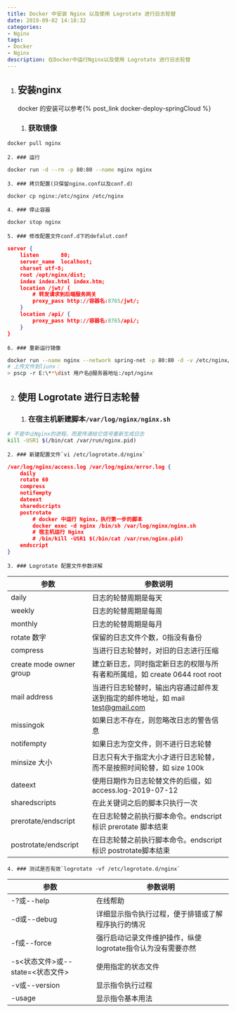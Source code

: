 ```yaml
---
title: Docker 中安装 Nginx 以及使用 Logrotate 进行日志轮替
date: 2019-09-02 14:18:32
categories: 
- Nginx
tags:
- Docker
- Nginx
description: 在Docker中运行Nginx以及使用 Logrotate 进行日志轮替
---
```

1. ## 安装nginx
    docker 的安装可以参考{% post_link docker-deploy-springCloud %}
    1. ### 获取镜像
```bash
docker pull nginx
```

    2. ### 运行
```bash
docker run -d --rm -p 80:80 --name nginx nginx
```

    3. ### 拷贝配置(只保留nginx.conf以及conf.d)
```bash
docker cp nginx:/etc/nginx /etc/nginx
```

    4. ### 停止容器
```bash
docker stop nginx
```

    5. ### 修改配置文件conf.d下的defalut.conf
```json
server {
	listen       80;
	server_name  localhost;
	charset utf-8;
	root /opt/nginx/dist;
	index index.html index.htm;
	location /jwt/ {
		# 转发请求到后端服务网关
		proxy_pass http://容器名:8765/jwt/;
	}
	location /api/ {
		proxy_pass http://容器名:8765/api/;
	}
}
```

    6. ### 重新运行镜像
```bash
docker run --name nginx --network spring-net -p 80:80 -d -v /etc/nginx/nginx.conf:/etc/nginx/nginx.conf:ro -v /etc/nginx/conf.d:/etc/nginx/conf.d -v /opt/nginx/dist:/opt/nginx/dist -v /etc/localtime:/etc/localtime:ro -v /var/log/nginx:/var/log/nginx nginx
# 上传文件到liunx：
> pscp -r E:\**\dist 用户名@服务器地址:/opt/nginx
```

2. ## 使用 Logrotate 进行日志轮替

    1. ### 在宿主机新建脚本`/var/log/nginx/nginx.sh`
```bash
# 不是中止Nginx的进程，而是传递给它信号重新生成日志
kill -USR1 $(/bin/cat /var/run/nginx.pid)
```

    2. ### 新建配置文件`vi /etc/logrotate.d/nginx`
```json
/var/log/nginx/access.log /var/log/nginx/error.log {
	daily
	rotate 60
	compress
	notifempty
	dateext
	sharedscripts
	postrotate
		# docker 中运行 Nginx，执行第一步的脚本
		docker exec -d nginx /bin/sh /var/log/nginx/nginx.sh
		# 宿主机运行 Nginx
		# /bin/kill -USR1 $(/bin/cat /var/run/nginx.pid)
	endscript
}
```

    3. ### Logrotate 配置文件参数详解
| 参数 | 参数说明 |
|--|--|
| daily | 日志的轮替周期是每天 |
| weekly | 日志的轮替周期是每周 |
| monthly | 日志的轮替周期是每月 |
| rotate 数字 | 保留的日志文件个数，0指没有备份 |
| compress | 当进行日志轮替时，对旧的日志进行压缩 |
| create mode owner group | 建立新日志，同时指定新日志的权限与所有者和所属组，如 create 0644 root root |
| mail address| 当进行日志轮替时，输出内容通过邮件发送到指定的邮件地址，如 mail test@gmail.com |
| missingok | 如果日志不存在，则忽略改日志的警告信息 |
| notifempty | 如果日志为空文件，则不进行日志轮替 |
| minsize 大小 | 日志只有大于指定大小才进行日志轮替，而不是按照时间轮替，如 size 100k |
| dateext | 使用日期作为日志轮替文件的后缀，如 access.log-2019-07-12 |
| sharedscripts | 在此关键词之后的脚本只执行一次 |
| prerotate/endscript | 在日志轮替之前执行脚本命令。endscript 标识 prerotate 脚本结束 |
| postrotate/endscript | 在日志轮替之前执行脚本命令。endscript 标识 postrotate脚本结束 |

    4. ### 测试是否有效`logrotate -vf /etc/logrotate.d/nginx`
| 参数 | 参数说明 |
|--|--|
| -?或--help | 在线帮助 |
| -d或--debug | 详细显示指令执行过程，便于排错或了解程序执行的情况 |
| -f或--force | 强行启动记录文件维护操作，纵使logrotate指令认为没有需要亦然 |
| -s<状态文件>或--state=<状态文件> | 使用指定的状态文件 |
| -v或--version | 显示指令执行过程 |
| -usage | 显示指令基本用法 |